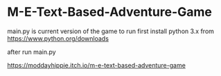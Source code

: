 # M-E-Text-Based-Adventure-Game
main.py is current version of the game
to run first install python 3.x from https://www.python.org/downloads

after run main.py

https://moddayhippie.itch.io/m-e-text-based-adventure-game
